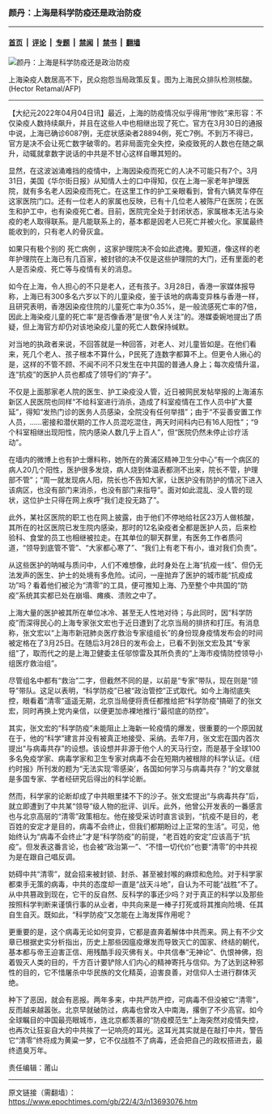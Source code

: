 ### 颜丹：上海是科学防疫还是政治防疫

---

#### [首页](../../../..?n13693076) &nbsp;|&nbsp; [评论](../../../../../epoch-comment?n13693076) &nbsp;|&nbsp; [专题](../../../../../epoch-special?n13693076) &nbsp;|&nbsp; [禁闻](../../../../../epoch-news?n13693076) &nbsp;|&nbsp; [禁书](../../../../../books?n13693076) &nbsp;|&nbsp; [翻墙](https://github.com/gfw-breaker/nogfw/blob/master/README.md?n13693076)


<div><img alt="颜丹：上海是科学防疫还是政治防疫" class="attachment-djy_600_400 size-djy_600_400 wp-post-image" src="https://i.epochtimes.com/assets/uploads/2022/04/id13693097-000_326Q2FX-1-1.jpeg"/>
<div class="caption">
 <p>
  上海染疫人数居高不下，民众抱怨当局政策反复。图为上海民众排队检测核酸。(Hector Retamal/AFP)
 </p>
</div></div><hr/><div class="post_content" id="artbody" itemprop="articleBody">
 <!-- article content begin -->
 <p>
  【大纪元2022年04月04日讯】最近，上海的防疫情况似乎得用“惨败”来形容：不仅染疫人数持续飙升，并且在这些人中也相继出现了死亡。官方在3月30日的通报中说，上海已确诊6087例，无症状感染者28894例，死亡7例。不到万不得已，官方是决不会让死亡数字破零的。若非局面完全失控，染疫致死的人数也在随之飙升，动辄就拿数字说话的中共是不甘心这样自曝其短的。
 </p>
 <p>
  显然，在这波汹涌难挡的疫情中，上海因染疫而死亡的人决不可能只有7个。3月31日，美国《华尔街日报》从知情人士的口中得知，仅在上海一家老年护理医院，就有多名老人因染疫而死亡。在这里工作的护工亲眼看到，曾有六辆灵车停在这家医院门口。还有一位老人的家属也反映，已有十几位老人被陈尸在医院；在医生和护工中，也有染疫死亡者。目前，医院完全处于封闭状态，家属根本无法与染疫的老人取得联系。是凡能联系上的，基本都是因老人已死亡并被火化。家属最终能收到的，只有老人的骨灰盒。
 </p>
 <p>
  如果只有极个别的
  <ok href="https://www.epochtimes.com/gb/tag/%E6%AD%BB%E4%BA%A1%E7%97%85%E4%BE%8B.html">
   死亡病例
  </ok>
  ，这家护理院决不会如此遮掩。要知道，像这样的老年护理院在上海已有几百家，被封锁的决不仅是这些护理院的大门，还有里面的老人是否染疫、死亡等与疫情有关的消息。
 </p>
 <p>
  如今在上海，令人担心的不只是老人，还有孩子。3月28日，香港一家媒体报导称，上海已有300多名六岁以下的儿童染疫，鉴于该地的病毒变异株与香港一样，且研究表明，香港因染疫住院的儿童死亡率为0.35%，是一般流感死亡率的7倍，因此上海染疫儿童的死亡率“是否像香港”是很“令人关注”的。港媒委婉地提出了质疑，但上海官方却仍对该地染疫儿童的死亡人数保持缄默。
 </p>
 <p>
  对当地的执政者来说，不回答就是一种回答，对老人、对儿童皆如是。在他们看来，死几个老人、孩子根本不算什么，P民死了连数字都算不上。但更令人揪心的是，这样的不管不顾、不闻不问不只发生在中共国的普通人身上；每次疫情升温，连“抗疫”的医护人员也都成了领导们的“弃子”。
 </p>
 <p>
  不仅是上面那家老人院的医生、护工染疫没人管，近日被网民发帖举报的上海浦东新区人民医院也同样“不给科室进行消杀，造成了科室疫情在工作人员中扩大蔓延”，得知“发热门诊的医务人员感染，全院没有任何举措”；由于“不妥善安置工作人员，……密接和潜伏期的工作人员混吃混住，两天时间科内已有16人阳性”；“9个科室相继出现阳性，院内感染人数几乎上百人”，但“医院仍然未停止诊疗活动”。
 </p>
 <p>
  在墙内的微博上也有护士爆料称，她所在的黄浦区精神卫生分中心“有一个病区的病人20几个阳性，医护很多发烧，病人烧到体温表都测不出来，院长不管，护理部不管”；“周一就发现病人阳，院长也不告知大家，让医护没有防护的情况下进入该病区，也没有部门来消杀，也没有部门来指导”。面对如此混乱、没人管的现状，这位护士只得在网上疾呼“我们走投无路了”。
 </p>
 <p>
  此外，某社区医院的职工也在网上披露，由于他们不停地给社区23万人做核酸，其所在的社区医院已发生院内感染，那时的12名染疫者全都是医护人员，后来检验科、食堂的员工也相继被拉走。在其单位的聊天群里，有医务工作者质问道，“领导到底管不管”、“大家都心寒了”、“我们上有老下有小，谁对我们负责”。
 </p>
 <p>
  从这些医护的呐喊与质问中，人们不难想像，此时身处在上海“抗疫一线”、但仍无法发声的医生、护士的处境有多危险。试问，一座抛弃了医护的城市能“抗疫成功”吗？看着他们被沦为“清零”的工具，便可推知上海、乃至整个中共国的“防疫”系统其实都已处在崩塌、瘫痪、溃败之中了。
 </p>
 <p>
  上海大量的医护被其所在单位冰冷、甚至无人性地对待；与此同时，因“科学防疫”而深得民心的上海专家张文宏也于近日遭到了北京当局的排挤和打压。有消息称，张文宏以“上海市新冠肺炎医疗救治专家组组长”的身份现身疫情发布会的时间被定格在了3月25日。在随后3月28日的发布会上，已看不到张文宏及其“专家组”了，取而代之的是上海卫健委主任邬惊雷及其所负责的“上海市疫情防控领导小组医疗救治组”。
 </p>
 <p>
  尽管组名中都有“救治”二字，但截然不同的是，以前是“专家”带队，现在则是“领导”带队。这足以表明，“科学防疫”已被“政治管控”正式取代。如今上海彻底失控，眼看着“清零”遥遥无期，北京当局便将责任都推给把“科学防疫”搞砸了的张文宏，同时再换上党内亲信，以便更加赤裸地推行“最彻底的防控”。
 </p>
 <p>
  其实，张文宏的“科学防疫”未能阻止上海新一轮疫情的爆发，很重要的一个原因就在于，他的“科学”建言并没有被真正地接受、采纳。去年7月，张文宏在国内首次提出“与病毒共存”的设想。该设想并非源于他个人的天马行空，而是基于全球100多名免疫学家、病毒学家和卫生专家对病毒不会在短期内被根除的科学认证。《纽约时报》所刊发的题为“无法实现‘零感染’，各国如何学习与病毒共存？”的文章就是多国专家、学者经研究后得出的科学论断。
 </p>
 <p>
  然而，科学家的论断却成了中共眼里揉不下的沙子。张文宏提出“与病毒共存”后，就立即遭到了中共某“领导”级人物的批评、训斥。此外，他曾公开发表的一番感言也与北京高层的“清零”政策相左。他在接受采访时直言谈到，“抗疫不是目的，老百姓的安定才是目的，病毒不会终止，但我们都期盼过上正常的生活”。可见，他始终认为“病毒不会终止”才是“科学防疫”的前提，“老百姓的安定”应该高于“抗疫”。但发表这番言论，也会被“政治第一”、“不惜一切代价”也要“清零”的中共视为是在跟自己唱反调。
 </p>
 <p>
  妨碍中共“清零”，就会招来被封锁、封杀、甚至被封喉的麻烦和危险。对于科学家都束手无策的病毒，中共的态度却一直是“战天斗地”，自认为不可能“战胜”不了。从中共篡政到现在，它干的反自然、反科学的事还少吗？对于真正的科学以及那些按照科学判断来谨慎行事的从业者，中共向来是一棒子打死或将其推向险境、任其自生自灭。既如此，“科学防疫”又怎能在上海发挥作用呢？
 </p>
 <p>
  更重要的是，这个病毒无论如何变异，它都是直奔着解体中共而来。网上有不少文章已根据史实分析指出，历史上那些因瘟疫爆发而导致灭亡的国家、终结的朝代，基本都与帝王迫害正信、用残酷手段灭佛有关。中共信奉“无神论”、仇恨神佛，抱着毁灭人类的目的，千方百计要铲除人们内心的精神寄托与信仰。为了达到这种邪性的目的，它不惜屠杀中华民族的文化精英，迫害良善，对信仰人士进行群体灭绝。
 </p>
 <p>
  种下了恶因，就会有恶报。两年多来，中共严防严控，可病毒不但没被它“清零”，反而越来越嚣张。北京早就破防过，病毒也曾攻入中南海，撂倒了不少高官。如今全球瞩目的中国最亮眼城市，连北京都羡慕的“防疫模范生”上海突然对疫情失控，也再次让狂妄自大的中共挨了一记响亮的耳光。这耳光其实就是在敲打中共，警告它“清零”终将成为黄粱一梦，它不仅战胜不了病毒，还会把自己的政权搭进去，最终遗臭万年。
 </p>
 <p>
  责任编辑：莆山
 </p>
 <!-- article content end -->
 <div id="below_article_ad">
 </div>
</div>


---

原文链接（需翻墙）：https://www.epochtimes.com/gb/22/4/3/n13693076.htm